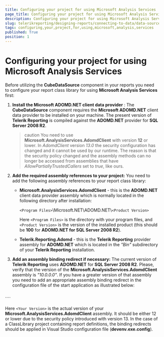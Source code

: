 ```yaml
---
title: Configuring your project for using Microsoft Analysis Services
page_title: Configuring your project for using Microsoft Analysis Services 
description: Configuring your project for using Microsoft Analysis Services
slug: telerikreporting/designing-reports/connecting-to-data/data-source-components/cubedatasource-component/configuring-your-project-for-using-microsoft-analysis-services
tags: configuring,your,project,for,using,microsoft,analysis,services
published: True
position: 1
---
```


# Configuring your project for using Microsoft Analysis Services

Before utilizing the __CubeDataSource__ component in your reports you need to configure your report class library for using __Microsoft Analysis Services__  first: 

1. __Install the Microsoft ADOMD.NET client data provider__ : The __CubeDataSource__ component requires the __Microsoft ADOMD.NET__ client data provider to be installed on your machine. The present version of __Telerik Reporting__ is compiled against the __ADOMD.NET__ provider for __SQL Server 2008 R2__. 

	>caution You need to use __Microsoft.AnalysisServices.AdomdClient__ with version __12__ or lower. In _AdomdClient_ version _13.0_ the security configuration has changed and it cannot be used by our runtime. The reason is that the security policy changed and the assembly methods can no longer be accessed from assemblies that have _AllowPartiallyTrustedCallers_ set to _true_, like ours.

1. __Add the required assembly references to your project:__ You need to add the following assembly references to your report class library: 

   + __Microsoft.AnalysisServices.AdomdClient__ - this is the __ADOMD.NET__ client data provider assembly which is normally located in the following directory after installation: 
   
     `<Program Files>`\\Microsoft.NET\\ADOMD.NET\\`<Product Version>` 
   
     Here `<Program Files>` is the directory with your program files, and `<Product Version>` is the version of the installed product (this should be __100__ for __ADOMD.NET for SQL Server 2008 R2__).

   + __Telerik.Reporting.Adomd__ - this is the __Telerik Reporting__ provider assembly for __ADOMD.NET__ which is located in the *"Bin"*  subdirectory of your __Telerik Reporting__ installation. 

1. __Add an assembly binding redirect if necessary:__ The current version of __Telerik Reporting__ uses __ADOMD.NET__ for __SQL Server 2008 R2__. Please, verify that the version of the __Microsoft.AnalysisServices.AdomdClient__ assembly is *"10.0.0.0"*. If you have a greater version of that assembly you need to add an appropriate assembly binding redirect in the configuration file of the start application as illustrated below: 
    
	````xml
<configuration>
		<runtime>
			<assemblyBinding xmlns="urn:schemas-microsoft-com:asm.v1">
				<dependentAssembly>
					<assemblyIdentity name="Microsoft.AnalysisServices.AdomdClient"
					publicKeyToken="89845dcd8080cc91"
					culture="neutral" />
					<bindingRedirect oldVersion="0.0.0.0-65535.65535.65535.65535"
					newVersion="<Your Version>" />
				</dependentAssembly>
			</assemblyBinding>
		</runtime>
	</configuration>
````

   Here `<Your Version>` is the actual version of your __Microsoft.AnalysisServices.AdomdClient__ assembly. It should be either 12 or lower due to the security policy introduced with version 13. In the case of a ClassLibrary project containing report definitions, the binding redirects should be applied in Visual Studio configuration file (__devenv.exe.config__).
